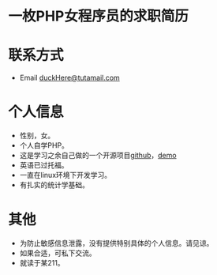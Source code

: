 # 一枚PHP女程序员的求职简历

# 联系方式
- Email  [duckHere@tutamail.com](mailto:duckHere@tutamail.com)

# 个人信息
- 性别，女。
- 个人自学PHP。
- 这是学习之余自己做的一个开源项目[github](https://github.com/catiscat/sunWeb)，[demo](https://www.dogduck.lol)
- 英语已过托福。
- 一直在linux环境下开发学习。
- 有扎实的统计学基础。


# 其他
- 为防止敏感信息泄露，没有提供特别具体的个人信息。请见谅。
- 如果合适，可私下交流。
- 就读于某211。
